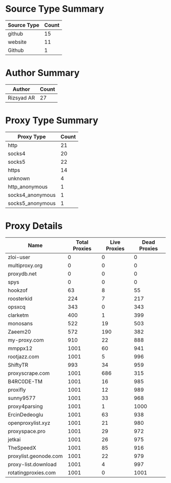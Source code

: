 # Source Type Summary

| Source Type | Count |
|-------------|-------|
| github | 15 |
| website | 11 |
| Github | 1 |


# Author Summary

| Author | Count |
|--------|-------|
| Rizsyad AR | 27 |


# Proxy Type Summary

| Proxy Type | Count |
|------------|-------|
| http | 21 |
| socks4 | 20 |
| socks5 | 22 |
| https | 14 |
| unknown | 4 |
| http_anonymous | 1 |
| socks4_anonymous | 1 |
| socks5_anonymous | 1 |


# Proxy Details

| Name | Total Proxies | Live Proxies | Dead Proxies |
|------|---------------|--------------|---------------|
| zloi-user | 0 | 0 | 0 |
| multiproxy.org | 0 | 0 | 0 |
| proxydb.net | 0 | 0 | 0 |
| spys | 0 | 0 | 0 |
| hookzof | 63 | 8 | 55 |
| roosterkid | 224 | 7 | 217 |
| opsxcq | 343 | 0 | 343 |
| clarketm | 400 | 1 | 399 |
| monosans | 522 | 19 | 503 |
| Zaeem20 | 572 | 190 | 382 |
| my-proxy.com | 910 | 22 | 888 |
| mmppx12 | 1001 | 60 | 941 |
| rootjazz.com | 1001 | 5 | 996 |
| ShiftyTR | 993 | 34 | 959 |
| proxyscrape.com | 1001 | 686 | 315 |
| B4RC0DE-TM | 1001 | 16 | 985 |
| proxifly | 1001 | 12 | 989 |
| sunny9577 | 1001 | 33 | 968 |
| proxy4parsing | 1001 | 1 | 1000 |
| ErcinDedeoglu | 1001 | 63 | 938 |
| openproxylist.xyz | 1001 | 21 | 980 |
| proxyspace.pro | 1001 | 29 | 972 |
| jetkai | 1001 | 26 | 975 |
| TheSpeedX | 1001 | 85 | 916 |
| proxylist.geonode.com | 1001 | 22 | 979 |
| proxy-list.download | 1001 | 4 | 997 |
| rotatingproxies.com | 1001 | 0 | 1001 |
